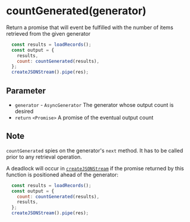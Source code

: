 # countGenerated(generator)

Return a promise that will event be fulfilled with the number of items retrieved from the given generator

```js
  const results = loadRecords();
  const output = {
    results,
    count: countGenerated(results),
  };
  createJSONStream().pipe(res);
```

## Parameter

* `generator` - `AsyncGenerator` The generator whose output count is desired
* `return` `<Promise>` A promise of the eventual output count

## Note

`countGenerated` spies on the generator's `next` method. It has to be called prior to any
retrieval operation.

A deadlock will occur in [`createJSONStream`](./createJSONStream.md) if the promise returned by this function is 
positioned ahead of the generator:

```js
  const results = loadRecords();
  const output = {
    count: countGenerated(results),
    results,
  };
  createJSONStream().pipe(res);
```
